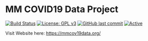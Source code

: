 # MM COVID19 Data Project


[![Build Status](https://travis-ci.org/joemccann/dillinger.svg?branch=master)](https://github.com/tripletk/MM-COVID19-Data-Project/) [![License: GPL v3](https://img.shields.io/badge/License-GPLv3-blue.svg)](https://www.gnu.org/licenses/gpl-3.0) [![GitHub last commit](https://img.shields.io/github/last-commit/google/skia.svg?style=flat)]() [![Active](http://img.shields.io/badge/Status-Active-green.svg)](https://tterb.github.io) 

Visit Website here: https://mmcov19data.org/
